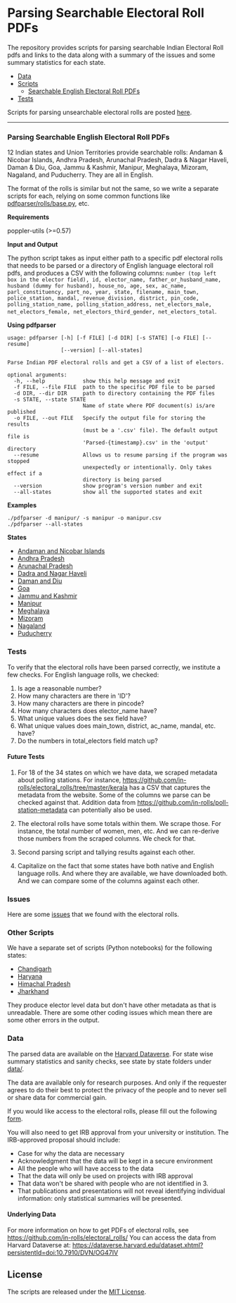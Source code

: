# Parsing Searchable Electoral Roll PDFs

The repository provides scripts for parsing searchable Indian Electoral Roll pdfs and links to the data along with a summary of the issues and some summary statistics for each state.

* [Data](https://github.com/in-rolls/parse_elex_rolls#data)
* [Scripts](https://github.com/in-rolls/parse_elex_rolls#scripts)
  - [Searchable English Electoral Roll PDFs](https://github.com/in-rolls/parse_elex_rolls#searchable-english-electoral-roll-pdfs)
* [Tests](https://github.com/in-rolls/parse_elex_rolls#tests)

Scripts for parsing unsearchable electoral rolls are posted [here](https://github.com/in-rolls/parse_unsearchable_rolls).

-------

### Parsing Searchable English Electoral Roll PDFs

12 Indian states and Union Territories provide searchable rolls:  Andaman & Nicobar Islands, Andhra Pradesh, Arunachal Pradesh, Dadra & Nagar Haveli, Daman & Diu, Goa, Jammu & Kashmir, Manipur, Meghalaya, Mizoram, Nagaland, and Puducherry. They are all in English.

The format of the rolls is similar but not the same, so we write a separate scripts for each, relying on some common functions like [pdfparser/rolls/base.py](pdfparser/rolls/base.py), etc.

**Requirements**

poppler-utils (>=0.57)

**Input and Output**

The python script takes as input either path to a specific pdf electoral rolls that needs to be parsed or a directory of English language electoral roll pdfs, and produces a CSV with the following columns: `number (top left box in the elector field), id, elector_name, father_or_husband_name, husband (dummy for husband), house_no, age, sex, ac_name, parl_constituency, part_no, year, state, filename, main_town, police_station, mandal, revenue_division, district, pin_code, polling_station_name, polling_station_address, net_electors_male, net_electors_female, net_electors_third_gender, net_electors_total`.

**Using pdfparser**

```
usage: pdfparser [-h] [-f FILE] [-d DIR] [-s STATE] [-o FILE] [--resume]
                 [--version] [--all-states]

Parse Indian PDF electoral rolls and get a CSV of a list of electors.

optional arguments:
  -h, --help            show this help message and exit
  -f FILE, --file FILE  path to the specific PDF file to be parsed
  -d DIR, --dir DIR     path to directory containing the PDF files
  -s STATE, --state STATE
                        Name of state where PDF document(s) is/are published
  -o FILE, --out FILE   Specify the output file for storing the results
                        (must be a '.csv' file). The default output file is
                        'Parsed-{timestamp}.csv' in the 'output' directory
  --resume              Allows us to resume parsing if the program was stopped
                        unexpectedly or intentionally. Only takes effect if a
                        directory is being parsed
  --version             show program's version number and exit
  --all-states          show all the supported states and exit
```

**Examples**

```
./pdfparser -d manipur/ -s manipur -o manipur.csv
./pdfparser --all-states
```

**States**

* [Andaman and Nicobar Islands](pdfparser/modules/rolls/andaman/)
* [Andhra Pradesh](pdfparser/modules/rolls/andhra/)
* [Arunachal Pradesh](pdfparser/modules/rolls/arunachal/)
* [Dadra and Nagar Haveli](pdfparser/modules/rolls/dadra/)
* [Daman and Diu](pdfparser/modules/rolls/daman/)
* [Goa](pdfparser/modules/rolls/goa/)
* [Jammu and Kashmir](pdfparser/modules/rolls/jk/)
* [Manipur](pdfparser/modules/rolls/manipur/)
* [Meghalaya](pdfparser/modules/rolls/meghalaya/)
* [Mizoram](pdfparser/modules/rolls/mizoram/)
* [Nagaland](pdfparser/modules/rolls/nagaland/)
* [Puducherry](pdfparser/modules/rolls/puducherry/)

### Tests

To verify that the electoral rolls have been parsed correctly, we institute a few checks. For English language rolls, we checked:

1. Is age a reasonable number?
2. How many characters are there in 'ID'?
3. How many characters are there in pincode?
4. How many characters does elector_name have?
5. What unique values does the sex field have?
6. What unique values does main_town, district, ac_name, mandal, etc. have?
7. Do the numbers in total_electors field match up?

#### Future Tests

1. For 18 of the 34 states on which we have data, we scraped metadata about polling stations. For instance, https://github.com/in-rolls/electoral_rolls/tree/master/kerala has a CSV that captures the metadata from the website. Some of the columns we parse can be checked against that. Addition data from https://github.com/in-rolls/poll-station-metadata can potentially also be used.

2. The electoral rolls have some totals within them. We scrape those. For instance, the total number of women, men, etc. And we can re-derive those numbers from the scraped columns. We check for that.

3. Second parsing script and tallying results against each other.

4. Capitalize on the fact that some states have both native and English language rolls. And where they are available, we have downloaded both. And we can compare some of the columns against each other.

### Issues

Here are some [issues](issues.md) that we found with the electoral rolls.

### Other Scripts

We have a separate set of scripts (Python notebooks) for the following states:

* [Chandigarh](scripts/chandigarh.ipynb)
* [Haryana](scripts/haryana.ipynb)
* [Himachal Pradesh](scripts/himachal-tabula-py.ipynb)
* [Jharkhand](scripts/jharkhand-tabular-py.ipynb)

They produce elector level data but don't have other metadata as that is unreadable. There are some other coding issues which mean there are some other errors in the output.  

### Data

The parsed data are available on the [Harvard Dataverse](http://dx.doi.org/10.7910/DVN/MUEGDT). For state wise summary statistics and sanity checks, see state by state folders under [data/](data/).

The data are available only for research purposes. And only if the requester agrees to do their best to protect the privacy of the people and to never sell or share data for commercial gain.

If you would like access to the electoral rolls, please fill out the following [form](https://goo.gl/forms/CD85MwGW8cBTTJM92).

You will also need to get IRB approval from your university or institution. The IRB-approved proposal should include:

* Case for why the data are necessary
* Acknowledgment that the data will be kept in a secure environment
* All the people who will have access to the data
* That the data will only be used on projects with IRB approval
* That data won't be shared with people who are not identified in 3.
* That publications and presentations will not reveal identifying individual information: only statistical summaries will be presented.

#### Underlying Data

For more information on how to get PDFs of electoral rolls, see https://github.com/in-rolls/electoral_rolls/ You can access the data from Harvard Dataverse at: https://dataverse.harvard.edu/dataset.xhtml?persistentId=doi:10.7910/DVN/OG47IV

## License

The scripts are released under the [MIT License](https://opensource.org/licenses/MIT).
